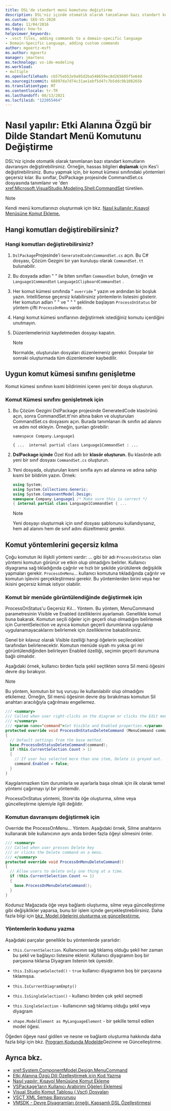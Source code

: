 ```yaml
---
title: DSL'de standart menü komutunu değiştirme
description: DSL'niz içinde otomatik olarak tanımlanan bazı standart komutların davranışını nasıl değiştiryebilirsiniz?
ms.custom: SEO-VS-2020
ms.date: 11/04/2016
ms.topic: how-to
helpviewer_keywords:
- .vsct files, adding commands to a domain-specific language
- Domain-Specific Language, adding custom commands
author: mgoertz-msft
ms.author: mgoertz
manager: jmartens
ms.technology: vs-ide-modeling
ms.workload:
- multiple
ms.openlocfilehash: cb575eb52e9a95d2ba548659ec8d265605f5e64d
ms.sourcegitcommit: 68897da7d74c31ae1ebf5d47c7b5ddc9b108265b
ms.translationtype: MT
ms.contentlocale: tr-TR
ms.lasthandoff: 08/13/2021
ms.locfileid: "122055464"
---
```

# <a name="how-to-modify-a-standard-menu-command-in-a-domain-specific-language"></a>Nasıl yapılır: Etki Alanına Özgü bir Dilde Standart Menü Komutunu Değiştirme

DSL'niz içinde otomatik olarak tanımlanan bazı standart komutların davranışını değiştirebilirsiniz. Örneğin, hassas bilgileri **dışlamak** için Kes'i değiştirebilirsiniz. Bunu yapmak için, bir komut kümesi sınıfındaki yöntemleri geçersiz kılar. Bu sınıflar, DslPackage projesinde CommandSet.cs dosyasında tanımlanır ve 'den <xref:Microsoft.VisualStudio.Modeling.Shell.CommandSet> türetilen.

> [!NOTE]
> Kendi menü komutlarınızı oluşturmak için bkz. [Nasıl kullanılır: Kısayol Menüsüne Komut Ekleme.](../modeling/how-to-add-a-command-to-the-shortcut-menu.md)

## <a name="what-commands-can-you-modify"></a>Hangi komutları değiştirebilirsiniz?

### <a name="to-discover-what-commands-you-can-modify"></a>Hangi komutları değiştirebilirsiniz?

1. `DslPackage`Projesinde'i `GeneratedCode\CommandSet.cs` açın. Bu C# dosyası, Çözüm Gezgini bir yan kuruluşu olarak `CommandSet.tt` bulunabilir.

2. Bu dosyada adları " " ile biten sınıfları `CommandSet` bulun, örneğin ve `Language1CommandSet` `Language1ClipboardCommandSet` .

3. Her komut kümesi sınıfında " `override` " yazın ve ardından bir boşluk yazın. IntelliSense geçersiz kılabilirsiniz yöntemlerin listesini gösterir. Her komutun adları " " ve " " " şeklinde başlayan `ProcessOnStatus` bir yöntem çifti `ProcessOnMenu` vardır.

4. Hangi komut kümesi sınıflarının değiştirmek istediğiniz komutu içerdiğini unutmayın.

5. Düzenlemelerinizi kaydetmeden dosyayı kapatın.

    > [!NOTE]
    > Normalde, oluşturulan dosyaları düzenlemeniz gerekir. Dosyalar bir sonraki oluşturmada tüm düzenlemeler kaybedilir.

## <a name="extend-the-appropriate-command-set-class"></a>Uygun komut kümesi sınıfını genişletme

Komut kümesi sınıfının kısmi bildirimini içeren yeni bir dosya oluşturun.

### <a name="to-extend-the-command-set-class"></a>Komut Kümesi sınıfını genişletmek için

1. Bu Çözüm Gezgini DslPackage projesinde GeneratedCode klasörünü açın, sonra CommandSet.tt'nin altına bakın ve oluşturulan CommandSet.cs dosyasını açın. Burada tanımlanan ilk sınıfın ad alanını ve adını not ekleyin. Örneğin, şunları görebilir:

     `namespace Company.Language1`

     `{ ...  internal partial class Language1CommandSet : ...`

2. **DslPackage içinde** Özel Kod adlı bir **klasör oluşturun.** Bu klasörde adlı yeni bir sınıf dosyası `CommandSet.cs` oluşturun.

3. Yeni dosyada, oluşturulan kısmi sınıfla aynı ad alanına ve adına sahip kısmi bir bildirim yazın. Örnek:

    ```csharp
    using System;
    using System.Collections.Generic;
    using System.ComponentModel.Design;
    namespace Company.Language1 /* Make sure this is correct */
    { internal partial class Language1CommandSet { ...
    ```

    > [!NOTE]
    > Yeni dosyayı oluşturmak için sınıf dosyası şablonunu kullandıysanız, hem ad alanını hem de sınıf adını düzeltmeniz gerekir.

## <a name="override-the-command-methods"></a>Komut yöntemlerini geçersiz kılma

Çoğu komutun iki ilişkili yöntemi vardır: ... gibi bir adı `ProcessOnStatus` olan yöntemi komutun görünür ve etkin olup olmadığını belirler. Kullanıcı diyagrama sağ tıkladığında çağrılır ve hızlı bir şekilde yürütülerek değişiklik yapmaları gerekir. `ProcessOnMenu`... kullanıcı komutuna tıkladığında çağrılır ve komutun işlevini gerçekleştirmesi gerekir. Bu yöntemlerden birini veya her ikisini geçersiz kılmak istiyor olabilir.

### <a name="to-change-when-the-command-appears-on-a-menu"></a>Komut bir menüde görüntülendiğinde değiştirmek için

ProcessOnStatus'u Geçersiz Kıl... Yöntem. Bu yöntem, MenuCommand parametresinin Visible ve Enabled özelliklerini ayarlamalı. Genellikle komut buna bakarak. Komutun seçili öğeler için geçerli olup olmadığını belirlemek için CurrentSelection ve ayrıca komutun geçerli durumlarına uygulanıp uygulanamayacaklarını belirlemek için özelliklerine bakabilirsiniz.

Genel bir kılavuz olarak Visible özelliği hangi öğelerin seçilecekleri tarafından belirlenecektir. Komutun menüde siyah mı yoksa gri mi görüntülendiğinden belirleyen Enabled özelliği, seçimin geçerli durumuna bağlı olmalıdır.

Aşağıdaki örnek, kullanıcı birden fazla şekil seçtikten sonra Sil menü öğesini devre dışı bırakıyor.

> [!NOTE]
> Bu yöntem, komutun bir tuş vuruşu ile kullanılabilir olup olmadığını etkilemez. Örneğin, Sil menü öğesinin devre dışı bırakılması komutun Sil anahtarı aracılığıyla çağrılması engellemez.

```csharp
/// <summary>
/// Called when user right-clicks on the diagram or clicks the Edit menu.
/// </summary>
/// <param name="command">Set Visible and Enabled properties.</param>
protected override void ProcessOnStatusDeleteCommand (MenuCommand command)
{
  // Default settings from the base method.
  base.ProcessOnStatusDeleteCommand(command);
  if (this.CurrentSelection.Count > 1)
  {
    // If user has selected more than one item, Delete is greyed out.
    command.Enabled = false;
  }
}
```

Kaygılanmazken tüm durumlarla ve ayarlarla başa olmak için ilk olarak temel yöntemi çağırmayı iyi bir yöntemdir.

ProcessOnStatus yöntemi, Store'da öğe oluşturma, silme veya güncelleştirme işlemiyle ilgili değildir.

### <a name="to-change-the-behavior-of-the-command"></a>Komutun davranışını değiştirmek için

Override the ProcessOnMenu... Yöntem. Aşağıdaki örnek, Silme anahtarını kullanarak bile kullanıcının aynı anda birden fazla öğeyi silmesini önler.

```csharp
/// <summary>
/// Called when user presses Delete key
/// or clicks the Delete command on a menu.
/// </summary>
protected override void ProcessOnMenuDeleteCommand()
{
  // Allow users to delete only one thing at a time.
  if (this.CurrentSelection.Count <= 1)
  {
    base.ProcessOnMenuDeleteCommand();
  }
}
```

Kodunuz Mağazada öğe veya bağlantı oluşturma, silme veya güncelleştirme gibi değişiklikler yaparsa, bunu bir işlem içinde gerçekleştirebilirsiniz. Daha fazla bilgi için [bkz. Model öğelerini oluşturma ve güncelleştirme.](../modeling/how-to-modify-a-standard-menu-command-in-a-domain-specific-language.md)

### <a name="write-the-code-of-the-methods"></a>Yöntemlerin kodunu yazma

Aşağıdaki parçalar genellikle bu yöntemlerde yararlıdır:

- `this.CurrentSelection`. Kullanıcının sağ tıklamış olduğu şekil her zaman bu şekil ve bağlayıcı listesine eklenir. Kullanıcı diyagramın boş bir parçasına tıklarsa Diyagram listenin tek üyesidir.

- `this.IsDiagramSelected()` - `true` kullanıcı diyagramın boş bir parçasına tıklamışsa.

- `this.IsCurrentDiagramEmpty()`

- `this.IsSingleSelection()` - kullanıcı birden çok şekil seçmedi

- `this.SingleSelection` - kullanıcının sağ tıklamış olduğu şekil veya diyagram

- `shape.ModelElement as MyLanguageElement` - bir şekille temsil edilen model öğesi.

Öğeden öğeye nasıl gidilen ve nesne ve bağlantı oluşturma hakkında daha fazla bilgi için bkz. [Program Kodunda Modelde](../modeling/navigating-and-updating-a-model-in-program-code.md)Gezinme ve Güncelleştirme.

## <a name="see-also"></a>Ayrıca bkz.

- <xref:System.ComponentModel.Design.MenuCommand>
- [Etki Alanına Özgü Dili Özelleştirmek için Kod Yazma](../modeling/writing-code-to-customise-a-domain-specific-language.md)
- [Nasıl yapılır: Kısayol Menüsüne Komut Ekleme](../modeling/how-to-add-a-command-to-the-shortcut-menu.md)
- [VSPackage’ların Kullanıcı Arabirimi Öğeleri Eklemesi](../extensibility/internals/how-vspackages-add-user-interface-elements.md)
- [Visual Studio Komut Tablosu (.Vsct) Dosyaları](../extensibility/internals/visual-studio-command-table-dot-vsct-files.md)
- [VSCT XML Şeması Başvurusu](../extensibility/vsct-xml-schema-reference.md)
- [VMSDK - Devre Diyagramları örneği. Kapsamlı DSL Özelleştirmesi](https://code.msdn.microsoft.com/Visualization-Modeling-SDK-763778e8)
